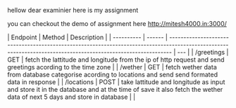 hellow dear examinier here is my assignment

you can checkout the demo of assignment here
http://mitesh4000.in:3000/

| Endpoint   | Method | Description                                                                                                                                                   |
| ---------- | ------ | ------------------------------------------------------------------------------------------------------------------------------------------------------------- | --- |
| /greetings | GET    | fetch the lattitude and longitude from the ip of http request and send greetings acording to the time zone                                                    |
| /wether    | GET    | fetch wether data from database categorise acording to locations and send send formated data in response                                                      |
| /locations | POST   | take lattitude and longitude as input and store it in the database and at the time of save it also fetch the wether data of next 5 days and store in database |     |
